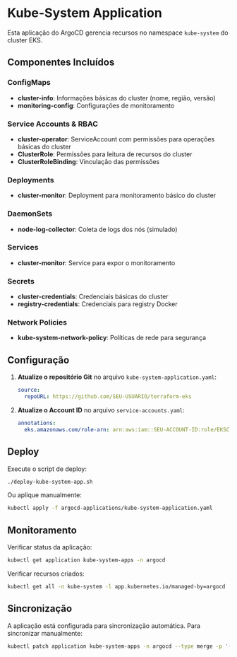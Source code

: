 # Kube-System Application

Esta aplicação do ArgoCD gerencia recursos no namespace `kube-system` do cluster EKS.

## Componentes Incluídos

### ConfigMaps
- **cluster-info**: Informações básicas do cluster (nome, região, versão)
- **monitoring-config**: Configurações de monitoramento

### Service Accounts & RBAC
- **cluster-operator**: ServiceAccount com permissões para operações básicas do cluster
- **ClusterRole**: Permissões para leitura de recursos do cluster
- **ClusterRoleBinding**: Vinculação das permissões

### Deployments
- **cluster-monitor**: Deployment para monitoramento básico do cluster

### DaemonSets
- **node-log-collector**: Coleta de logs dos nós (simulado)

### Services
- **cluster-monitor**: Service para expor o monitoramento

### Secrets
- **cluster-credentials**: Credenciais básicas do cluster
- **registry-credentials**: Credenciais para registry Docker

### Network Policies
- **kube-system-network-policy**: Políticas de rede para segurança

## Configuração

1. **Atualize o repositório Git** no arquivo `kube-system-application.yaml`:
   ```yaml
   source:
     repoURL: https://github.com/SEU-USUARIO/terraform-eks
   ```

2. **Atualize o Account ID** no arquivo `service-accounts.yaml`:
   ```yaml
   annotations:
     eks.amazonaws.com/role-arn: arn:aws:iam::SEU-ACCOUNT-ID:role/EKSClusterOperatorRole
   ```

## Deploy

Execute o script de deploy:
```bash
./deploy-kube-system-app.sh
```

Ou aplique manualmente:
```bash
kubectl apply -f argocd-applications/kube-system-application.yaml
```

## Monitoramento

Verificar status da aplicação:
```bash
kubectl get application kube-system-apps -n argocd
```

Verificar recursos criados:
```bash
kubectl get all -n kube-system -l app.kubernetes.io/managed-by=argocd
```

## Sincronização

A aplicação está configurada para sincronização automática. Para sincronizar manualmente:
```bash
kubectl patch application kube-system-apps -n argocd --type merge -p '{"operation":{"sync":{}}}'
```
